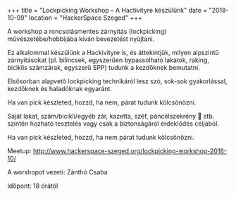 +++
title = "Lockpicking Workshop – A Hactivityre készülünk"
date = "2018-10-09"
location = "HackerSpace Szeged"
+++

A workshop a roncsolásmentes zárnyitás (lockpicking) művészetébe/hobbijába kíván bevezetést nyújtani.

Ez alkalommal készülünk a Hackivityre is, és áttekintjük, milyen alpszintű zárnyitásokat (pl. bilincsek, egyszerűen bypassolható lakatok, raking, biciklis számzárak, egyszerű SPP) tudunk a kezdőknek bemutatni.

Elsősorban alapvető lockpicking technikáról lesz szó, sok-sok gyakorlással, kezdőknek és haladóknak egyaránt.

Ha van pick készleted, hozzd, ha nem, párat tudunk kölcsönözni.

Saját lakat, szám/bicikli/egyéb zár, kazetta, széf, páncélszekrény 🙂 stb. szintén hozható tesztelés vagy csak a biztonságáról érdeklődés céljából.

Ha van pick készleted, hozzd, ha nem párat tudunk kölcsönözni.

Meetup: http://www.hackerspace-szeged.org/lockpicking-workshop-2018-10/

A worshopot vezeti: Zánthó Csaba

Időpont: 18 órától

